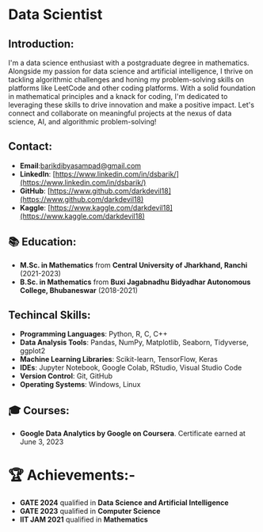 
# Data Scientist

## Introduction:
I'm a data science enthusiast with a postgraduate degree in mathematics. Alongside my passion for data science and artificial intelligence, I thrive on tackling algorithmic challenges and honing my problem-solving skills on platforms like LeetCode and other coding platforms. With a solid foundation in mathematical principles and a knack for coding, I'm dedicated to leveraging these skills to drive innovation and make a positive impact. Let's connect and collaborate on meaningful projects at the nexus of data science, AI, and algorithmic problem-solving!

## Contact:
- **Email**:[barikdibyasampad@gmail.com](mailto:barikdibyasampd@gmail.com)
- **LinkedIn**: [https://www.linkedin.com/in/dsbarik/](https://www.linkedin.com/in/dsbarik/)
- **GitHub**: [https://www.github.com/darkdevil18](https://www.github.com/darkdevil18)
- **Kaggle**: [https://www.kaggle.com/darkdevil18](https://www.kaggle.com/darkdevil18)

## 📚 Education:
- **M.Sc. in Mathematics** from **Central University of Jharkhand, Ranchi** (2021-2023)
- **B.Sc. in Mathematics** from **Buxi Jagabnadhu Bidyadhar Autonomous College, Bhubaneswar** (2018-2021)


## Techincal Skills:
- **Programming Languages**: Python, R, C, C++
- **Data Analysis Tools**: Pandas, NumPy, Matplotlib, Seaborn, Tidyverse, ggplot2
- **Machine Learning Libraries**: Scikit-learn, TensorFlow, Keras
- **IDEs**: Jupyter Notebook, Google Colab, RStudio, Visual Studio Code
- **Version Control**: Git, GitHub
- **Operating Systems**: Windows, Linux


## 🎓 Courses:
- **Google Data Analytics by Google on Coursera**. Certificate earned at June 3, 2023

# 🏆 Achievements:- 
- **GATE 2024** qualified in **Data Science and Artificial Intelligence**
- **GATE 2023** qualified in **Computer Science**
- **IIT JAM 2021** qualified in **Mathematics**
